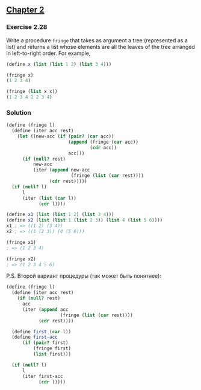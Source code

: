 ## [Chapter 2](../index.md#2-Building-Abstractions-with-Data)

### Exercise 2.28

Write a procedure `fringe` that takes as argument a tree (represented as a list) and returns a list whose elements are all the leaves of the tree arranged in left-to-right order. For example,

```scheme
(define x (list (list 1 2) (list 3 4)))

(fringe x)
(1 2 3 4)

(fringe (list x x))
(1 2 3 4 1 2 3 4)
```

### Solution

```scheme
(define (fringe l)
  (define (iter acc rest)
    (let ((new-acc (if (pair? (car acc))
                       (append (fringe (car acc))
                               (cdr acc))
                       acc)))
      (if (null? rest)
          new-acc
          (iter (append new-acc
                        (fringe (list (car rest))))
                (cdr rest)))))
  (if (null? l)
      l
      (iter (list (car l))
            (cdr l))))

(define x1 (list (list 1 2) (list 3 4)))
(define x2 (list (list 1 (list 2 3)) (list 4 (list 5 6))))
x1 ; => ((1 2) (3 4))
x2 ; => ((1 (2 3)) (4 (5 6)))

(fringe x1)
; => (1 2 3 4)

(fringe x2)
; => (1 2 3 4 5 6)
```

P.S. Второй вариант процедуры (так может быть понятнее):

```scheme
(define (fringe l)
  (define (iter acc rest)
    (if (null? rest)
      acc
      (iter (append acc
                    (fringe (list (car rest))))
            (cdr rest))))

  (define first (car l))
  (define first-acc
      (if (pair? first)
          (fringe first)
          (list first)))

  (if (null? l)
      l
      (iter first-acc
            (cdr l))))
```

